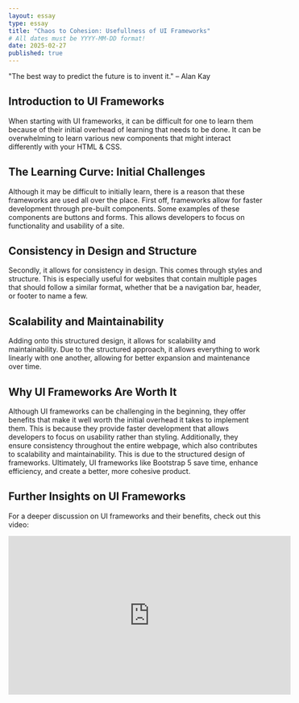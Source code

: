 ```yaml
---
layout: essay
type: essay
title: "Chaos to Cohesion: Usefullness of UI Frameworks"
# All dates must be YYYY-MM-DD format!
date: 2025-02-27
published: true
---
```


"The best way to predict the future is to invent it." – Alan Kay

## Introduction to UI Frameworks

When starting with UI frameworks, it can be difficult for one to learn them because of their initial overhead of learning that needs to be done. It can be overwhelming to learn various new components that might interact differently with your HTML & CSS.

## The Learning Curve: Initial Challenges

Although it may be difficult to initially learn, there is a reason that these frameworks are used all over the place. First off, frameworks allow for faster development through pre-built components. Some examples of these components are buttons and forms. This allows developers to focus on functionality and usability of a site.

## Consistency in Design and Structure

Secondly, it allows for consistency in design. This comes through styles and structure. This is especially useful for websites that contain multiple pages that should follow a similar format, whether that be a navigation bar, header, or footer to name a few.

## Scalability and Maintainability

Adding onto this structured design, it allows for scalability and maintainability. Due to the structured approach, it allows everything to work linearly with one another, allowing for better expansion and maintenance over time.

## Why UI Frameworks Are Worth It

Although UI frameworks can be challenging in the beginning, they offer benefits that make it well worth the initial overhead it takes to implement them. This is because they provide faster development that allows developers to focus on usability rather than styling. Additionally, they ensure consistency throughout the entire webpage, which also contributes to scalability and maintainability. This is due to the structured design of frameworks. Ultimately, UI frameworks like Bootstrap 5 save time, enhance efficiency, and create a better, more cohesive product.

## Further Insights on UI Frameworks

For a deeper discussion on UI frameworks and their benefits, check out this video:

<iframe width="560" height="315" src="https://www.youtube.com/watch?v=OHqMLEL5QnY&ab_channel=Roblox" title="YouTube video player" frameborder="0" allow="accelerometer; autoplay; clipboard-write; encrypted-media; gyroscope; picture-in-picture" allowfullscreen></iframe>

